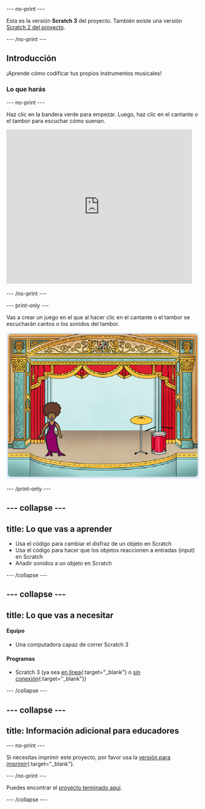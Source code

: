 --- no-print ---

Esta es la versión **Scratch 3** del proyecto. También existe una versión [Scratch 2 del proyecto](https://projects.raspberrypi.org/es-LA/projects/rock-band-scratch2).

--- /no-print ---

## Introducción

¡Aprende cómo codificar tus propios instrumentos musicales!

### Lo que harás

--- no-print ---

Haz clic en la bandera verde para empezar. Luego, haz clic en el cantante o el tambor para escuchar cómo suenan.

<div class="scratch-preview">
  <iframe allowtransparency="true" width="485" height="402" src="https://scratch.mit.edu/projects/embed/276872220/?autostart=false" frameborder="0" scrolling="no"></iframe>
</div>

--- /no-print ---

--- print-only ---

Vas a crear un juego en el que al hacer clic en el cantante o el tambor se escucharán cantos o los sonidos del tambor.

![captura de pantalla del juego](images/demo.png)

--- /print-only ---

--- collapse ---
---
title: Lo que vas a aprender
---

+ Usa el código para cambiar el disfraz de un objeto en Scratch
+ Usa el código para hacer que los objetos reaccionen a entradas (input) en Scratch
+ Añadir sonidos a un objeto en Scratch

--- /collapse ---

--- collapse ---
---
title: Lo que vas a necesitar
---

#### Equipo

+ Una computadora capaz de correr Scratch 3

#### Programas

+ Scratch 3 (ya sea [en línea](http://rpf.io/scratchon){:target="_blank"} o [sin conexión](http://rpf.io/scratchoff){:target="_blank"})

--- /collapse ---

--- collapse ---
---
title: Información adicional para educadores
---

--- no-print ---

Si necesitas imprimir este proyecto, por favor usa la [versión para imprimir](https://projects.raspberrypi.org/es-LA/projects/rock-band/print){:target="_blank"}.

--- /no-print ---

Puedes encontrar el [proyecto terminado aquí](http://rpf.io/p/es-LA/rock-band-get).

--- /collapse ---